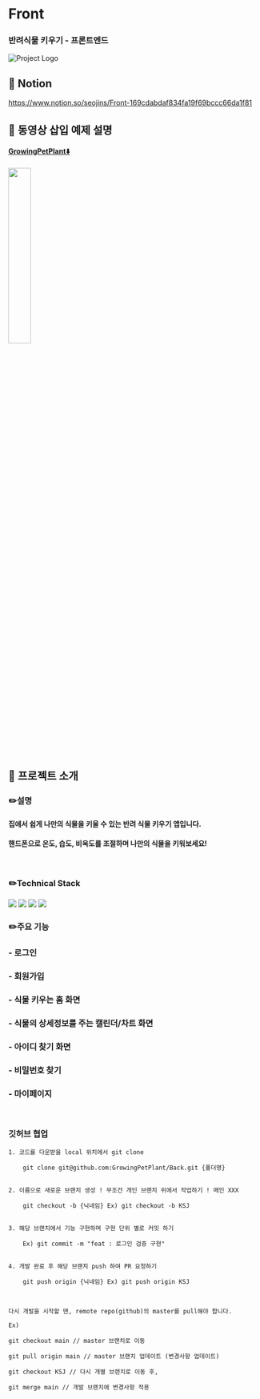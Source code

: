 # Front
### 반려식물 키우기 - 프론트엔드
![Project Logo](https://github.com/GrowingPetPlant/Front/assets/107312651/5971be0a-ce3e-4fab-a659-5d3ee0e73369)

## 📌 Notion
https://www.notion.so/seojins/Front-169cdabdaf834fa19f69bccc66da1f81
<br>

## 📌 동영상 삽입 예제 설명
#### [GrowingPetPlant⬇️](https://youtu.be/tYKX8im01rE)
<a href="https://youtu.be/GKlMWVufCGE"><img src="https://github.com/GrowingPetPlant/Front/assets/107312651/1b2ea40e-6151-4f9f-8696-5a3f6c26ecf5" width="30%" height="30%"/></a>
<br>

## 📌 프로젝트 소개
### ✏️설명
#### 집에서 쉽게 나만의 식물을 키울 수 있는 반려 식물 키우기 앱입니다.
#### 핸드폰으로 온도, 습도, 비옥도를 조절하며 나만의 식물을 키워보세요!

<br>

### ✏️Technical Stack
<img src="https://img.shields.io/badge/flutter-02569B?style=for-the-badge&logo=flutter&logoColor=white">
<img src="https://img.shields.io/badge/dart-0175C2?style=for-the-badge&logo=dart&logoColor=white">
<img src="https://img.shields.io/badge/github-F05032?style=for-the-badge&logo=github&logoColor=white">
<img src="https://img.shields.io/badge/notion-000000?style=for-the-badge&logo=notion&logoColor=white">

<br>

### ✏️주요 기능
### - 로그인
### - 회원가입
### - 식물 키우는 홈 화면
### - 식물의 상세정보를 주는 캘린더/차트 화면
### - 아이디 찾기 화면
### - 비밀번호 찾기
### - 마이페이지 

<br>

### 깃허브 협업

    1. 코드를 다운받을 local 위치에서 git clone

        git clone git@github.com:GrowingPetPlant/Back.git {폴더명}
        
        
    2. 이름으로 새로운 브랜치 생성 ! 무조건 개인 브랜치 위에서 작업하기 ! 메인 XXX
        
        git checkout -b {닉네임} Ex) git checkout -b KSJ
        
        
    3. 해당 브랜치에서 기능 구현하며 구현 단위 별로 커밋 하기 
        
        Ex) git commit -m "feat : 로그인 검증 구현"
        
        
    4. 개발 완료 후 해당 브랜치 push 하여 PR 요청하기 
        
        git push origin {닉네임} Ex) git push origin KSJ

        
    
    다시 개발을 시작할 땐, remote repo(github)의 master를 pull해야 합니다.
     
    Ex)
    
    git checkout main // master 브랜치로 이동
     
    git pull origin main // master 브랜치 업데이트 (변경사항 업데이트)
     
    git checkout KSJ // 다시 개별 브랜치로 이동 후,
    
    git merge main // 개발 브랜치에 변경사항 적용
